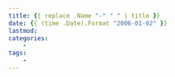 ```yaml
---
title: {{ replace .Name "-" " " | title }}
date: {{ (time .Date).Format "2006-01-02" }}
lastmod: 
categories:
    - 
tags:
    - 
---
```


